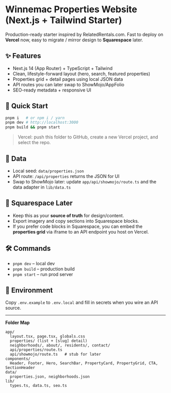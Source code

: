 # Winnemac Properties Website (Next.js + Tailwind Starter)

Production-ready starter inspired by RelatedRentals.com. Fast to deploy on **Vercel** now, easy to migrate / mirror design to **Squarespace** later.

## ✨ Features
- Next.js 14 (App Router) + TypeScript + Tailwind
- Clean, lifestyle-forward layout (hero, search, featured properties)
- Properties grid + detail pages using local JSON data
- API routes you can later swap to ShowMojo/AppFolio
- SEO-ready metadata + responsive UI

## 🚀 Quick Start
```bash
pnpm i   # or npm i / yarn
pnpm dev # http://localhost:3000
pnpm build && pnpm start
```

> Vercel: push this folder to GitHub, create a new Vercel project, and select the repo.

## 🔄 Data
- Local seed: `data/properties.json`
- API route: `/api/properties` returns the JSON for UI
- Swap to ShowMojo later: update `app/api/showmojo/route.ts` and the data adapter in `lib/data.ts`

## 🧩 Squarespace Later
- Keep this as your **source of truth** for design/content.
- Export imagery and copy sections into Squarespace blocks.
- If you prefer code blocks in Squarespace, you can embed the **properties grid** via iframe to an API endpoint you host on Vercel.

## 🛠️ Commands
- `pnpm dev` – local dev
- `pnpm build` – production build
- `pnpm start` – run prod server

## 🔐 Environment
Copy `.env.example` to `.env.local` and fill in secrets when you wire an API source.

---

**Folder Map**
```
app/
  layout.tsx, page.tsx, globals.css
  properties/ (list + [slug] detail)
  neighborhoods/, about/, residents/, contact/
  api/properties/route.ts
  api/showmojo/route.ts   # stub for later
components/
  Header, Footer, Hero, SearchBar, PropertyCard, PropertyGrid, CTA, SectionHeader
data/
  properties.json, neighborhoods.json
lib/
  types.ts, data.ts, seo.ts
```
